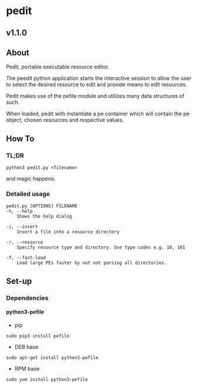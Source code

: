 # pedit
## v1.1.0
## About
Pedit, portable executable resource editor.

The peedit python application starts the interactive session to allow the user
to select the desired resource to edit and provide means to edit resources.

Pedit makes use of the pefile module and utilizes many data structures of such.

When loaded, pedit with instantiate a pe container which will contain the pe
object, chosen resources and respective values.
## How To
### TL;DR
```
python3 pedit.py <filename>
```
and magic happens.

### Detailed usage
```
pedit.py [OPTIONS] FILENAME
-h, --help
    Shows the help dialog

-i, --insert
    Insert a file into a resource directory

-r, --resource
    Specify resource type and directory. Use type codes e.g. 10, 101

-f, --fast-load
    Load large PEs faster by not not parsing all directories.
```

## Set-up
### Dependencies
#### python3-pefile
- pip
```
sudo pip3 install pefile
```
- DEB base
```
sudo apt-get install python3-pefile
```

- RPM base
```
sudo yum install python3-pefile
```
